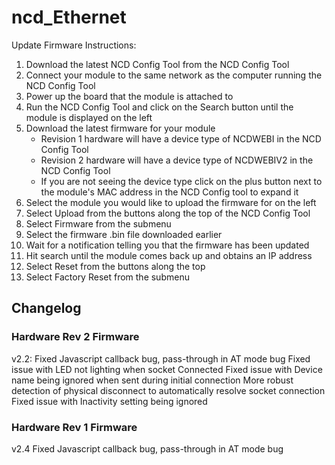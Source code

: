 # ncd_Ethernet

Update Firmware Instructions:
1. Download the latest NCD Config Tool from the NCD Config Tool
2. Connect your module to the same network as the computer running the NCD Config Tool
3. Power up the board that the module is attached to
4. Run the NCD Config Tool and click on the Search button until the module is displayed on the left
5. Download the latest firmware for your module
    * Revision 1 hardware will have a device type of NCDWEBI in the NCD Config Tool
    * Revision 2 hardware will have a device type of NCDWEBIV2 in the NCD Config Tool
    * If you are not seeing the device type click on the plus button next to the module's MAC address in the NCD Config tool to expand it
6. Select the module you would like to upload the firmware for on the left
7. Select Upload from the buttons along the top of the NCD Config Tool
8. Select Firmware from the submenu
9. Select the firmware .bin file downloaded earlier
10. Wait for a notification telling you that the firmware has been updated
11. Hit search until the module comes back up and obtains an IP address
12. Select Reset from the buttons along the top
12. Select Factory Reset from the submenu


## Changelog
### Hardware Rev 2 Firmware
v2.2:
Fixed Javascript callback bug, pass-through in AT mode bug
Fixed issue with LED not lighting when socket Connected
Fixed issue with Device name being ignored when sent during initial connection
More robust detection of physical disconnect to automatically resolve socket connection
Fixed issue with Inactivity setting being ignored

### Hardware Rev 1 Firmware
v2.4
Fixed Javascript callback bug, pass-through in AT mode bug
